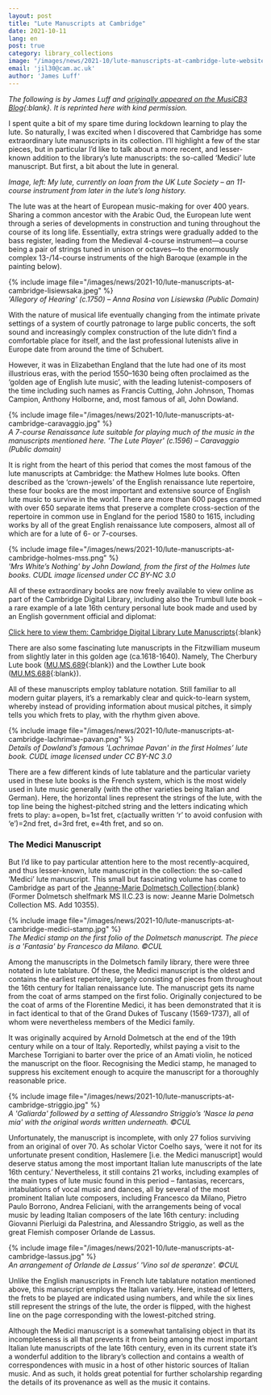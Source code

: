 ```yaml
---
layout: post
title: "Lute Manuscripts at Cambridge"
date: 2021-10-11
lang: en
post: true
category: library_collections
image: "/images/news/2021-10/lute-manuscripts-at-cambridge-lute-website.jpg"
email: 'jil30@cam.ac.uk'
author: 'James Luff'
---
```


_The following is by James Luff and [originally appeared on the MusiCB3 Blog](https://musicb3.wordpress.com/2021/07/23/lute-manuscripts-at-cambridge/){:blank}. It is reprinted here with kind permission._  

I spent quite a bit of my spare time during lockdown learning to play the lute. So naturally, I was excited when I discovered that Cambridge has some extraordinary lute manuscripts in its collection. I’ll highlight a few of the star pieces, but in particular I’d like to talk about a more recent, and lesser-known addition to the library’s lute manuscripts: the so-called ‘Medici’ lute manuscript. But first, a bit about the lute in general.

_Image, left: My lute, currently on loan from the UK Lute Society – an 11-course instrument from later in the lute’s long history._

The lute was at the heart of European music-making for over 400 years. Sharing a common ancestor with the Arabic Oud, the European lute went through a series of developments in construction and tuning throughout the course of its long life. Essentially, extra strings were gradually added to the bass register, leading from the Medieval 4-course instrument—a course being a pair of strings tuned in unison or octaves—to the enormously complex 13-/14-course instruments of the high Baroque (example in the painting below).  

{% include image file="/images/news/2021-10/lute-manuscripts-at-cambridge-lisiewsaka.jpeg" %}  
_'Allegory of Hearing' (c.1750) – Anna Rosina von Lisiewska (Public Domain)_  

With the nature of musical life eventually changing from the intimate private settings of a system of courtly patronage to large public concerts, the soft sound and increasingly complex construction of the lute didn’t find a comfortable place for itself, and the last professional lutenists alive in Europe date from around the time of Schubert.  

However, it was in Elizabethan England that the lute had one of its most illustrious eras, with the period 1550–1630 being often proclaimed as the ‘golden age of English lute music’, with the leading lutenist-composers of the time including such names as Francis Cutting, John Johnson, Thomas Campion, Anthony Holborne, and, most famous of all, John Dowland.  

{% include image file="/images/news/2021-10/lute-manuscripts-at-cambridge-caravaggio.jpg" %}  
_A 7-course Renaissance lute suitable for playing much of the music in the manuscripts mentioned here. 'The Lute Player' (c.1596) – Caravaggio (Public domain)_  

 It is right from the heart of this period that comes the most famous of the lute manuscripts at Cambridge: the Mathew Holmes lute books. Often described as the ‘crown-jewels’ of the English renaissance lute repertoire, these four books are the most important and extensive source of English lute music to survive in the world. There are more than 600 pages crammed with over 650 separate items that preserve a complete cross-section of the repertoire in common use in England for the period 1580 to 1615, including works by all of the great English renaissance lute composers, almost all of which are for a lute of 6- or 7-courses.  

{% include image file="/images/news/2021-10/lute-manuscripts-at-cambridge-holmes-mss.png" %}  
_'Mrs White’s Nothing' by John Dowland, from the first of the Holmes lute books.
CUDL image licensed under CC BY-NC 3.0_  

All of these extraordinary books are now freely available to view online as part of the Cambridge Digital Library, including also the Trumbull lute book – a rare example of a late 16th century personal lute book made and used by an English government official and diplomat:  

[Click here to view them: Cambridge Digital Library Lute Manuscripts](https://cudl.lib.cam.ac.uk/search?fileID=&keyword=Lute&page=1&x=0&y=0){:blank}  

There are also some fascinating lute manuscripts in the Fitzwilliam museum from slightly later in this golden age (ca.1618-1640). Namely, The Cherbury Lute book ([MU.MS.689](https://idiscover.lib.cam.ac.uk/permalink/f/t9gok8/44CAM_ALMA71396529360003606){:blank}) and the Lowther Lute book ([MU.MS.688](https://idiscover.lib.cam.ac.uk/permalink/f/t9gok8/44CAM_ALMA71396511980003606){:blank}).  

All of these manuscripts employ tablature notation. Still familiar to all modern guitar players, it’s a remarkably clear and quick-to-learn system, whereby instead of providing information about musical pitches, it simply tells you which frets to play, with the rhythm given above.  

{% include image file="/images/news/2021-10/lute-manuscripts-at-cambridge-lachrimae-pavan.png" %}  
_Details of Dowland’s famous 'Lachrimae Pavan' in the first Holmes’ lute book.
CUDL image licensed under CC BY-NC 3.0_  

There are a few different kinds of lute tablature and the particular variety used in these lute books is the French system, which is the most widely used in lute music generally (with the other varieties being Italian and German). Here, the horizontal lines represent the strings of the lute, with the top line being the highest-pitched string and the letters indicating which frets to play: a=open, b=1st fret, c(actually written ‘r’ to avoid confusion with ‘e’)=2nd fret, d=3rd fret, e=4th fret, and so on.  

### The Medici Manuscript  

But I’d like to pay particular attention here to the most recently-acquired, and thus lesser-known, lute manuscript in the collection: the so-called ‘Medici’ lute manuscript. This small but fascinating volume has come to Cambridge as part of the [Jeanne-Marie Dolmetsch Collection](https://archivesearch.lib.cam.ac.uk/repositories/2/resources/13924){:blank} (Former Dolmetsch shelfmark MS II.C.23 is now: Jeanne Marie Dolmetsch Collection MS. Add 10355).

{% include image file="/images/news/2021-10/lute-manuscripts-at-cambridge-medici-stamp.jpg" %}  
_The Medici stamp on the first folio of the Dolmetsch manuscript. The piece is a 'Fantasia' by Francesco da Milano. ©CUL_  

Among the manuscripts in the Dolmetsch family library, there were three notated in lute tablature. Of these, the Medici manuscript is the oldest and contains the earliest repertoire, largely consisting of pieces from throughout the 16th century for Italian renaissance lute. The manuscript gets its name from the coat of arms stamped on the first folio. Originally conjectured to be the coat of arms of the Florentine Medici, it has been demonstrated that it is in fact identical to that of the Grand Dukes of Tuscany (1569-1737), all of whom were nevertheless members of the Medici family.  

It was originally acquired by Arnold Dolmetsch at the end of the 19th century while on a tour of Italy. Reportedly, whilst paying a visit to the Marchese Torrigiani to barter over the price of an Amati violin, he noticed the manuscript on the floor. Recognising the Medici stamp, he managed to suppress his excitement enough to acquire the manuscript for a thoroughly reasonable price.  

{% include image file="/images/news/2021-10/lute-manuscripts-at-cambridge-striggio.jpg" %}  
_A 'Galiarda' followed by a setting of Alessandro Striggio’s 'Nasce la pena mia' with the original words written underneath. ©CUL_  

Unfortunately, the manuscript is incomplete, with only 27 folios surviving from an original of over 70. As scholar Victor Coelho says, ‘were it not for its unfortunate present condition, Haslemere [i.e. the Medici manuscript] would deserve status among the most important Italian lute manuscripts of the late 16th century.’ Nevertheless, it still contains 21 works, including examples of the main types of lute music found in this period – fantasias, recercars, intabulations of vocal music and dances, all by several of the most prominent Italian lute composers, including Francesco da Milano, Pietro Paulo Borrono, Andrea Feliciani, with the arrangements being of vocal music by leading Italian composers of the late 16th century: including Giovanni Pierluigi da Palestrina, and Alessandro Striggio, as well as the great Flemish composer Orlande de Lassus.  

{% include image file="/images/news/2021-10/lute-manuscripts-at-cambridge-lassus.jpg" %}  
_An arrangement of Orlande de Lassus’ 'Vino sol de speranze'. ©CUL_

Unlike the English manuscripts in French lute tablature notation mentioned above, this manuscript employs the Italian variety. Here, instead of letters, the frets to be played are indicated using numbers, and while the six lines still represent the strings of the lute, the order is flipped, with the highest line on the page corresponding with the lowest-pitched string.  

Although the Medici manuscript is a somewhat tantalising object in that its incompleteness is all that prevents it from being among the most important Italian lute manuscripts of the late 16th century, even in its current state it’s a wonderful addition to the library’s collection and contains a wealth of correspondences with music in a host of other historic sources of Italian music. And as such, it holds great potential for further scholarship regarding the details of its provenance as well as the music it contains.  
